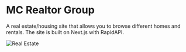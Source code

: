 # MC Realtor Group


A real estate/housing site that allows you to browse different homes and rentals. The site is built on Next.js with RapidAPI. 


![Real Estate](https://i.ibb.co/jTW4bFC/image.png)

